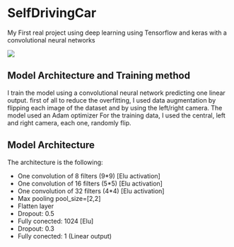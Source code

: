 # SelfDrivingCar

My First real project using deep learning using Tensorflow and keras with a convolutional neural networks

![](vid/video.gif)

## Model Architecture and Training method

I train the model using a convolutional neural network predicting one linear output. first of all to reduce the overfitting, I used data augmentation by flipping each image of the dataset and by using the left/right camera. The model used an Adam optimizer For the training data, I used  the central, left and right camera, each one, randomly flip.

## Model Architecture

The architecture is the following:
<ul>
    <li>One convolution of 8 filters (9*9) [Elu activation]</li>
    <li>One convolution of 16 filters (5*5) [Elu activation]</li>
    <li>One convolution of 32 filters (4*4) [Elu activation]</li>
    <li>Max pooling pool_size=[2,2]</li>
    <li>Flatten layer</li>
    <li>Dropout: 0.5</li>
    <li>Fully conected: 1024 [Elu]</li>
    <li>Dropout: 0.3</li>
    <li>Fully conected: 1 (Linear output)</li>
</ul>
